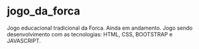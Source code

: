 # jogo_da_forca
Jogo educacional tradicional  da Forca. Ainda em andamento.
Jogo sendo desenvolvimento com as tecnologias: HTML, CSS, BOOTSTRAP e JAVASCRIPT.
